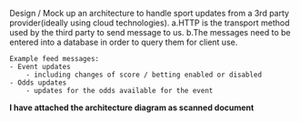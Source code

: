Design / Mock up an architecture to handle sport updates from a 3rd party provider(ideally using cloud technologies).
    a.HTTP is the transport method used by the third party to send message to us.
    b.The messages need to be entered into a database in order to query them for client use. 
    
    Example feed messages:
    - Event updates 
        - including changes of score / betting enabled or disabled
    - Odds updates 
        - updates for the odds available for the event


**I have attached the architecture diagram as scanned document**